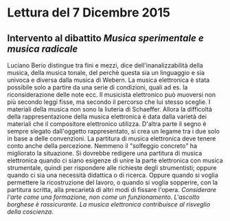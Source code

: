 # Lettura del 7 Dicembre 2015

## Intervento al dibattito *Musica sperimentale e musica radicale*

Luciano Berio distingue tra fini e mezzi, dice dell'inanalizzabilità della musica, della musica tonale, del perchè questa sia un linguaggio e 
sia univoca e diversa dalla musica di Webern. La musica elettronica è stata possibile solo a partire da una serie di 
condizioni, quali ad es. la riconsiderazione delle note ecc. Il musicista elettronico può muoversi non più secondo
leggi fisse, ma secondo il percorso che lui stesso sceglie. I materiali della musica non sono la liuteria di
Schaeffer. Allora la difficoltà della rappresentazione della musica elettronica è data dalla varietà dei 
materiali che il compositore elettronico utilizza. D'altra parte il segno è sempre slegato dall'oggetto rappresentato, 
si crea un legame tra i due solo in base a delle convenzioni. La partitura di musica elettronica deve tenere conto 
anche della percezione. Nemmeno il "solfeggio concreto" ha migliorato la situazione. Si dovrebbe redigere una 
partitura di musica elettronica quando ci siano esigenze di unire la parte elettronica con musica strumentale,
quindi per rispondere alle richieste degli strumentisti; oppure quando ci sia una necessità didattica o di ricerca. 
Oppure quando si voglia permettere la ricostruzione del lavoro, o quando si voglia sopperire, con la partitura
scritta, alla precarietà di altri modi di fissare l'opera. *Considerare l'arte come una formazione, non come un 
funzionamento*. *L'ascolto borghese è rassicurante*. *La musica elettronica contribuisce al risveglio della coscienza*. 
